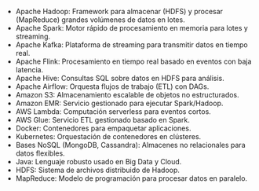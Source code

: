 - Apache Hadoop: Framework para almacenar (HDFS) y procesar (MapReduce) grandes volúmenes de datos en lotes.
- Apache Spark: Motor rápido de procesamiento en memoria para lotes y streaming.
- Apache Kafka: Plataforma de streaming para transmitir datos en tiempo real.
- Apache Flink: Procesamiento en tiempo real basado en eventos con baja latencia.
- Apache Hive: Consultas SQL sobre datos en HDFS para análisis.
- Apache Airflow: Orquesta flujos de trabajo (ETL) con DAGs.
- Amazon S3: Almacenamiento escalable de objetos no estructurados.
- Amazon EMR: Servicio gestionado para ejecutar Spark/Hadoop.
- AWS Lambda: Computación serverless para eventos cortos.
- AWS Glue: Servicio ETL gestionado basado en Spark.
- Docker: Contenedores para empaquetar aplicaciones.
- Kubernetes: Orquestación de contenedores en clústeres.
- Bases NoSQL (MongoDB, Cassandra): Almacenes no relacionales para datos flexibles.
- Java: Lenguaje robusto usado en Big Data y Cloud.
- HDFS: Sistema de archivos distribuido de Hadoop.
- MapReduce: Modelo de programación para procesar datos en paralelo. 